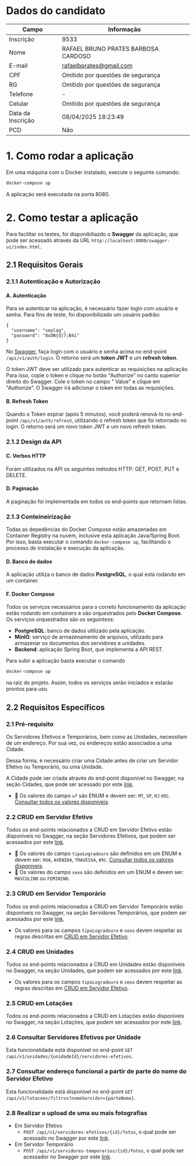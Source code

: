 # Dados do candidato

| Campo             | Informação                          |
|-------------------|-------------------------------------|
| Inscrição         | 9533                                |
| Nome              | RAFAEL BRUNO PRATES BARBOSA CARDOSO |
| E-mail            | rafaelbprates@gmail.com             |
| CPF               | Omitido por questões de segurança   |
| RG                | Omitido por questões de segurança   |
| Telefone          | -                                   |
| Celular           | Omitido por questões de segurança   |
| Data da Inscrição | 08/04/2025 18:23:49                 |
| PCD               | Não                                 |

# 1. Como rodar a aplicação

Em uma máquina com o Docker instalado, execute o seguinte comando:

```bash
docker-compose up
```

A aplicação será executada na porta 8080.

# 2. Como testar a aplicação

Para facilitar os testes, foi disponibiliazdo o **Swagger** da aplicação, que pode ser acessado
através da URL `http://localhost:8080/swagger-ui/index.html`.

## 2.1 Requisitos Gerais

### 2.1.1 Autenticação e Autorização

#### A. Autenticação

Para se autenticar na aplicação, é necessário fazer login com usuário e senha. Para fins de teste,
foi disponibilizado um usuário padrão:

```
{
  "username": "seplag",
  "password": "8xON{d]7;B4i"
}
```

No [Swagger](http://localhost:8080/swagger-ui/index.html), faça login com o
usuário e senha acima no end-point `/api/v1/auth/login`. O retorno será um **token JWT** e um
**refresh token**.

O token JWT deve ser utilizado para autenticar as requisições na aplicação.
Para isso, copie o token e clique no botão "Authorize" no canto superior direito do Swagger. Cole o
token no campo " Value" e clique em "Authorize". O Swagger irá adicionar o token em todas as
requisições.

#### B. Refresh Token

Quando o Token expirar (após 5 minutos), você poderá renová-lo no end-point
`/api/v1/auth/refresh`, utilizando o refresh token que foi retornado no login. O retorno será um
novo token JWT e um novo refresh token.

### 2.1.2 Design da API

#### C. Verbos HTTP

Foram utilizados na API os seguintes métodos HTTP: GET, POST, PUT e DELETE.

#### D. Paginação

A paginação foi implementada em todos os end-points que retornam listas.

### 2.1.3 Conteineirização

Todas as depedências do Docker Compose estão amazenadas em Container Registry na nuvem, inclusive
esta aplicação Java/Spring Boot. Por isso, basta executar o comando `docker-compose up`, facilitando
o processo de instalação e execução da aplicação.

#### D. Banco de dados

A aplicação utiliza o banco de dados **PostgreSQL**, o qual está rodando em um container.

#### F. Docker Compose

Todos os serviços necessários para o correto funcionamento da aplicação estão rodando em
containers e são orquestrados pelo **Docker Compose**. Os serviços orquestrados são os seguintess:

- **PostgreSQL**: banco de dados utilizado pela aplicação.
- **MinIO**: serviço de armazenamento de arquivos, utilizado para armazenar os documentos
  dos servidores e unidades.
- **Backend**: aplicação Spring Boot, que implementa a API REST.

Para subir a aplicação basta executar o comando

```bash
docker-compose up
```

na raiz do projeto. Assim, todos os serviços serão iniciados e estarão prontos para uso.

## 2.2 Requisitos Específicos

### 2.1 Pré-requisito

Os Servidores Efetivos e Temporários, bem como as Unidades, necessitam de um endereço.
Por sua vez, os endereços estão associados a uma Cidade.

Dessa forma, é necessário criar uma Cidade antes de criar um Servidor Efetivo ou Temporário, ou uma
Unidade.

A Cidade pode ser criada através do end-point disponível no Swagger, na seção Cidades,
que pode ser acessado por este
[link](http://localhost:8080/swagger-ui/index.html#/Cidades).

- 🚨 Os valores do campo ``uf`` são ENUM e devem ser: ``MT``, ``SP``, ``RJ`` etc. [Consultar todos os
  valores disponíveis](https://github.com/rafaprates/seplag-backend-java-desafio/blob/main/src/main/java/com/seplag/servidores/entity/Estado.java).

### 2.2 CRUD em Servidor Efetivo

Todos os end-points relacionados a CRUD em Servidor Efetivo estão disponíveis no Swagger, na
seção Servidores Efetivos, que podem ser acessados por este
[link](http://localhost:8080/swagger-ui/index.html#/Servidores%20Efetivos).

- 🚨 Os valores do campo ``tipoLogradouro`` são definidos em um ENUM e devem ser: ``RUA``,
  ``AVENIDA``,
  ``TRAVESSA``,
  etc. [Consultar todos os valores disponíveis](https://github.com/rafaprates/seplag-backend-java-desafio/blob/main/src/main/java/com/seplag/servidores/entity/TipoLogradouro.java).
- 🚨 Os valores do campo ``sexo`` são definidos em um ENUM e devem ser: ``MASCULINO`` ou
  ``FEMININO``.

### 2.3 CRUD em Servidor Temporário

Todos os end-points relacionados a CRUD em Servidor Temporário estão disponíveis no Swagger, na
seção Servidores Temporários, que podem ser acessados por este
[link](http://localhost:8080/swagger-ui/index.html#/Servidores%20Tempor%C3%A1rios).

- Os valores para os campos ``tipoLogradouro`` e ``sexo`` devem respeitar as regras descritas em
  [CRUD em Servidor Efetivo](#22-crud-em-servidor-efetivo).

### 2.4 CRUD em Unidades

Todos os end-points relacionados a CRUD em Unidades estão disponíveis no Swagger, na seção
Unidades, que podem ser acessados por este
[link](http://localhost:8080/swagger-ui/index.html#/Unidades).

- Os valores para os campos ``tipoLogradouro`` e ``sexo`` devem respeitar as regras descritas em
  [CRUD em Servidor Efetivo](#22-crud-em-servidor-efetivo).

### 2.5 CRUD em Lotações

Todos os end-points relacionados a CRUD em Lotações estão disponíveis no Swagger, na seção
Lotações, que podem ser acessados por este
[link](http://localhost:8080/swagger-ui/index.html#/Lota%C3%A7%C3%A3o).

### 2.6 Consultar Servidores Efetivos por Unidade

Esta funcionalidade está disponível no end-point
`GET /api/v1/unidades/{unidadeId}/servidores-efetivos`.

### 2.7 Consultar endereço funcional a partir de parte do nome do Servidor Efetivo

Esta funcionalidade está disponível no end-point
`GET /api/v1/lotacoes/filtros?nomeServidor={parteNome}`.

### 2.8 Realizar o upload de uma ou mais fotografias

- Em Servidor Efetivo
    - ``POST /api/v1/servidores-efetivos/{id}/fotos``, o qual pode ser acessado no Swagger por
      este [link](http://localhost:8080/swagger-ui/index.html#/Servidores%20Efetivos/adicionarFoto_1).
- Em Servidor Temporário
    - ``POST /api/v1/servidores-temporarios/{id}/fotos``, o qual pode ser acessador no Swagger
      por
      este [link](http://localhost:8080/swagger-ui/index.html#/Servidores%20Tempor%C3%A1rios/adicionarFoto).